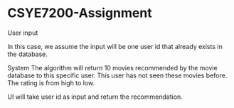 # CSYE7200-Assignment

User input

In this case, we assume the input will be one user id that already exists in the database. 

System
The algorithm will return 10 movies recommended by the movie database to this specific user. This user has not seen these movies before. The rating is from high to low.

UI will take user id as input and return the recommendation.
